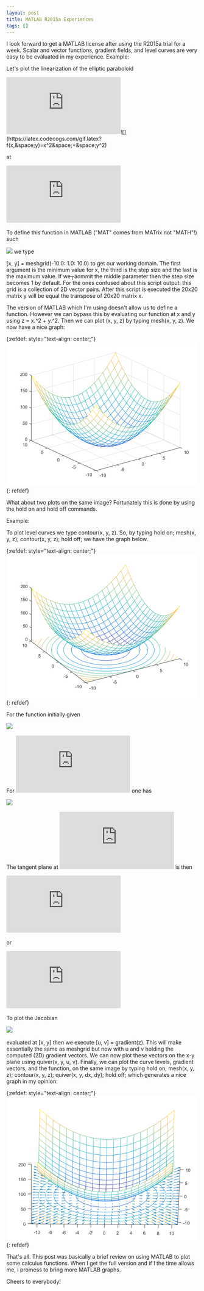 ```yaml
---
layout: post
title: MATLAB R2015a Experiences
tags: []
---
```


I look forward to get a MATLAB license after using the R2015a trial for a week. Scalar and vector functions, gradient fields, and level curves are very easy to be evaluated in my experience. Example:

Let's plot the linearization of the elliptic paraboloid 

![](https://latex.codecogs.com/gif.latex?z=f(x,&space;y))![](https://latex.codecogs.com/gif.latex?f(x,&space;y)=x^2&space;+&space;y^2)

at 

![](https://latex.codecogs.com/gif.latex?P=(2,&space;2,&space;8))

To define this function in MATLAB ("MAT" comes from MATrix not "MATH"!) such 

![](https://latex.codecogs.com/gif.latex?-10&space;\leq&space;x&space;\leq&space;10,&space;y&space;=&space;x^T) we type 

[x, y] = meshgrid(-10.0: 1.0: 10.0) to get our working domain. The first argument is the minimum value for x, the third is the step size and the last is the maximum value. If we┬áommit the middle parameter then the step size becomes 1 by default. For the ones confused about this script output: this grid is a collection of 2D vector pairs. After this script is executed the 20x20 matrix y will be equal the transpose of 20x20 matrix x.

The version of MATLAB which I'm using doesn't allow us to define a function. However we can bypass this by evaluating our function at x and y using 
z = x.^2 + y.^2. Then we can plot (x, y, z) by typing mesh(x, y, z). We now have a nice graph:

{:refdef: style="text-align: center;"}
![z = x^2 + y^2](/assets/function_z.png)
{: refdef}

What about two plots on the same image? Fortunately this is done by using the hold on and hold off commands.

Example:

To plot level curves we type contour(x, y, z). So, by typing hold on; mesh(x, y, z); contour(x, y, z); hold off; we have the graph below.

{:refdef: style="text-align: center;"}
![Level Curves](/assets/level_curves.png)
{: refdef}

For the function initially given 

![](https://latex.codecogs.com/gif.latex?\frac{\partial&space;z}{\partial&space;x}=2x,&space;\frac{\partial&space;z}{\partial&space;y}=2y) 

For ![](https://latex.codecogs.com/gif.latex?P) one has

![](https://latex.codecogs.com/gif.latex?\frac{\partial&space;z}{\partial&space;x}=4,&space;\frac{\partial&space;z}{\partial&space;y}=4)

The tangent plane at 
![](https://latex.codecogs.com/gif.latex?P) is then

![](https://latex.codecogs.com/gif.latex?z&space;-&space;8&space;=&space;4&space;(x&space;-&space;2)&space;+&space;4&space;(y&space;-&space;2))

or

![](https://latex.codecogs.com/gif.latex?z&space;=&space;4x&space;+&space;4y&space;-&space;8)

To plot the Jacobian

![](https://latex.codecogs.com/gif.latex?J=\begin{pmatrix}\frac{\partial&space;z}{\partial&space;x}&\frac{\partial&space;z}{\partial&space;y}\end{pmatrix}=\nabla&space;f(x,&space;y))

evaluated at [x, y] then we execute [u, v] = gradient(z). This will make essentially the same as  meshgrid but now with u and v holding the computed (2D) gradient vectors. We can now plot these vectors on the x-y plane using quiver(x, y, u, v). Finally, we can plot the curve levels, gradient vectors, and the function, on the same image by typing hold on; mesh(x, y, z); contour(x, y, z); quiver(x, y, dx, dy); hold off; which generates a nice graph in my opinion:

{:refdef: style="text-align: center;"}
![](/assets/gradient.png)
{: refdef}

That's all. This post was basically a brief review on using MATLAB to plot some calculus functions. When I get the full version and if I the time allows me, I promess to bring more MATLAB graphs. 

Cheers to everybody!